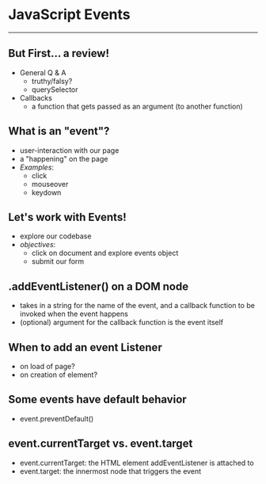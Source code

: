 # JavaScript Events
---
## But First... a review!
- General Q & A
    - truthy/falsy?
    - querySelector
- Callbacks
    - a function that gets passed as an argument (to another function)

## What is an "event"?
- user-interaction with our page
- a "happening" on the page
- *Examples*:
    - click
    - mouseover
    - keydown

## Let's work with Events!
- explore our codebase
- *objectives*:
    - click on document and explore events object
    - submit our form

## .addEventListener() on a DOM node
- takes in a string for the name of the event, and a callback function to be invoked when the event happens
- (optional) argument for the callback function is the event itself

## When to add an event Listener
- on load of page?
- on creation of element?

## Some events have default behavior
- event.preventDefault()

## event.currentTarget vs. event.target
- event.currentTarget: the HTML element addEventListener is attached to
- event.target: the innermost node that triggers the event
